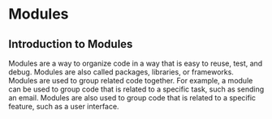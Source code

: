 # Modules

## Introduction to Modules

Modules are a way to organize code in a way that is easy to reuse, test, and debug. Modules are also called packages, libraries, or frameworks. Modules are used to group related code together. For example, a module can be used to group code that is related to a specific task, such as sending an email. Modules are also used to group code that is related to a specific feature, such as a user interface. 

